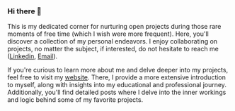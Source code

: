 ### Hi there 👋

This is my dedicated corner for nurturing open projects during those rare moments of free time (which I wish were more frequent). 
Here, you'll discover a collection of my personal endeavors. I enjoy collaborating on projects, no matter the subject, if interested,
do not hesitate to reach me ([Linkedin], [Email]).

If you're curious to learn more about me and delve deeper into my projects, feel free to visit my [website]. There, I provide a more 
extensive introduction to myself, along with insights into my educational and professional journey. Additionally, you'll find detailed 
posts where I delve into the inner workings and logic behind some of my favorite projects.

[Linkedin]: https://www.linkedin.com/in/maria-viv%C3%B3-pascual-80467a200/
[Email]: maria.vivo1203@gmail.com
[website]: https://mvivopas.github.io/home.html
